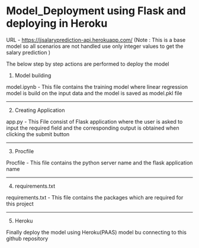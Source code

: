 # Model_Deployment using Flask and deploying in Heroku

URL - https://jjsalaryprediction-api.herokuapp.com/ (Note : This is a base model so all scenarios are not handled use only integer values to get the salary prediction )

The below step by step actions are performed to deploy the model

1) Model building

  model.ipynb - This file contains the training model where linear regression model is build on the input data and the model is saved as model.pkl file
  
-----------------  
2) Creating Application

  app.py - This File consist of Flask application where the user is asked to input the required field and the corresponding output is obtained when clicking the submit button
 
 -----------------------
3) Procfile

  Procfile - This file contains the python server name and the flask application name
 
 ------------
 
4) requirements.txt

  requirements.txt - This file contains the packages which are required for this project

--------------------
5) Heroku

  Finally deploy the model using Heroku(PAAS) model bu connecting to this github repository
